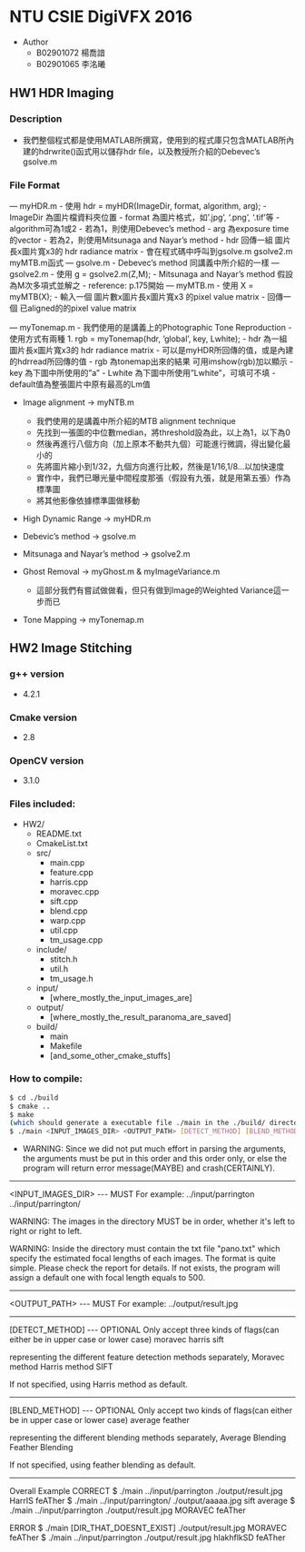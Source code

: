 # NTU CSIE DigiVFX 2016
- Author
  - B02901072 楊喬諳
  - B02901065 李洺曦

## HW1 HDR Imaging

### Description
- 我們整個程式都是使用MATLAB所撰寫，使用到的程式庫只包含MATLAB所內建的hdrwrite()函式用以儲存hdr file，以及教授所介紹的Debevec’s gsolve.m

### File Format
  — myHDR.m
    - 使用 hdr = myHDR(ImageDir, format, algorithm, arg);
      - ImageDir 為圖片檔資料夾位置
      - format 為圖片格式，如’.jpg’, ‘.png’, ‘.tif’等
      - algorithm可為1或2
        - 若為1，則使用Debevec’s method
          - arg 為exposure time的vector
        - 若為2，則使用Mitsunaga and Nayar’s method
    - hdr 回傳一組 圖片長x圖片寬x3的 hdr radiance matrix
    - 會在程式碼中呼叫到gsolve.m gsolve2.m myMTB.m函式
  — gsolve.m
    - Debevec’s method 同講義中所介紹的一樣
  — gsolve2.m
    - 使用 g = gsolve2.m(Z,M);
    - Mitsunaga and Nayar’s method 假設為M次多項式並解之
    - reference: <High Dynamic Range Imaging> p.175開始
  — myMTB.m
    - 使用 X = myMTB(X);
    - 輸入一個 圖片數x圖片長x圖片寬x3 的pixel value matrix
    - 回傳一個 已aligned的的pixel value matrix

  — myTonemap.m
    - 我們使用的是講義上的Photographic Tone Reproduction
    - 使用方式有兩種
    1. rgb = myTonemap(hdr, ’global’, key, Lwhite);
      - hdr 為一組 圖片長x圖片寬x3的 hdr radiance matrix
        - 可以是myHDR所回傳的值，或是內建的hdrread所回傳的值
      - rgb 為tonemap出來的結果 可用imshow(rgb)加以顯示
      - key 為下圖中所使用的”a”
      - Lwhite 為下圖中所使用”Lwhite”，可填可不填
        - default值為整張圖片中原有最高的Lm值

  - Image alignment -> myNTB.m
    - 我們使用的是講義中所介紹的MTB alignment technique
    - 先找到一張圖的中位數median，將threshold設為此，以上為1，以下為0
    - 然後再進行八個方向（加上原本不動共九個）可能進行微調，得出變化最小的
    - 先將圖片縮小到1/32，九個方向進行比較，然後是1/16,1/8...以加快速度
    - 實作中，我們已曝光量中間程度那張（假設有九張，就是用第五張）作為標準圖
    - 將其他影像依據標準圖做移動

  - High Dynamic Range -> myHDR.m

  - Debevic’s method -> gsolve.m

  - Mitsunaga and Nayar’s method -> gsolve2.m

  - Ghost Removal -> myGhost.m & myImageVariance.m
    - 這部分我們有嘗試做做看，但只有做到Image的Weighted Variance這一步而已


  - Tone Mapping -> myTonemap.m


## HW2 Image Stitching
### g++ version
- 4.2.1
### Cmake version 
- 2.8
### OpenCV version
- 3.1.0

### Files included:
- HW2/
  - README.txt
  - CmakeList.txt
  - src/
    - main.cpp
    - feature.cpp
    - harris.cpp
    - moravec.cpp
    - sift.cpp
    - blend.cpp
    - warp.cpp
    - util.cpp
    - tm_usage.cpp
  - include/
    - stitch.h
    - util.h
    - tm_usage.h
  - input/
    - [where_mostly_the_input_images_are]
  - output/
    - [where_mostly_the_result_paranoma_are_saved]
  - build/
    - main
    - Makefile
    - [and_some_other_cmake_stuffs]

### How to compile:

```bash
$ cd ./build
$ cmake ..
$ make
(which should generate a executable file ./main in the ./build/ directory)
$ ./main <INPUT_IMAGES_DIR> <OUTPUT_PATH> [DETECT_METHOD] [BLEND_METHOD]
```

- WARNING: Since we did not put much effort in parsing the arguments, the arguments must be put in this order and this order only, or else the program will return error message(MAYBE) and crash(CERTAINLY).

---
<INPUT_IMAGES_DIR> --- MUST
For example: 
  ../input/parrington
  ../input/parrington/

WARNING: The images in the directory MUST be in order, whether it's 
         left to right or right to left.

WARNING: Inside the directory must contain the txt file "pano.txt"
         which specify the estimated focal lengths of each images.
         The format is quite simple. Please check the report for 
         details.
         If not exists, the program will assign a default one with 
         focal length equals to 500.

---
<OUTPUT_PATH> --- MUST
For example:
  ../output/result.jpg

---
[DETECT_METHOD] --- OPTIONAL
Only accept three kinds of flags(can either be in upper case or lower case)
  moravec
  harris
  sift

representing the different feature detection methods separately, 
  Moravec method
  Harris method
  SIFT

If not specified, using Harris method as default.

---
[BLEND_METHOD] --- OPTIONAL
Only accept two kinds of flags(can either be in upper case or lower case)
  average
  feather

representing the different blending methods separately, 
  Average Blending
  Feather Blending

If not specified, using feather blending as default.

---
Overall Example
  CORRECT
  $ ./main ../input/parrington ./output/result.jpg HarrIS feATher
  $ ./main ../input/parrington/ ./output/aaaaa.jpg sift average
  $ ./main ../input/parrington ./output/result.jpg MORAVEC feATher
  
  ERROR
  $ ./main [DIR_THAT_DOESNT_EXIST] ./output/result.jpg MORAVEC feATher
  $ ./main ../input/parrington ./output/result.jpg hlakhflkSD feATher

